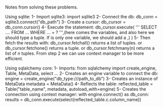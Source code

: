 Notes from solving these problems.

Using sqlite:
    1- Import sqlite3:
        import sqlite3
    2- Connect the db:
        db_conn = sqlite3.connect("db_path")
    3- Create a cursor:
        db_cursor = db_conn.cursor()
    4- Execute the statement:
        db_cursor.execute(
            '''
                SELECT ....
                FROM ...
                WHERE ... = ?
            ''',(here comes the variables, and also here we should
            type a tuple. If is only one variable, we should add a ,)
        )
    5- Then fetch the results with:
        db_cursor.fetchall()    returns a list of tuples.
        or
        db_cursor.fetchone()    returns a tuple.
        or
        db_cursor.fetchmany(n)  returns a list of n tuples.
    From step 2 we can use context manager to be more efficient.

Using sqlalchemy core:
    1- Imports:
        from sqlalchemy import create_engine, Table, MetaData, select ...
    2- Creates an engine variable to connect the db:
        engine = create_engine("db_type:///path_to_db")
    3- Creates an instance of MetaData
        metadata = MetaData()
    4- Reflects the table:
        reflected_table = Table("table_name", metadata, autoload_with=engine)
    5- Creates the connection using context manager:
        with engine.connect() as db_conn:
            results = db_conn.execute(select(reflected_table.c.column_name))
